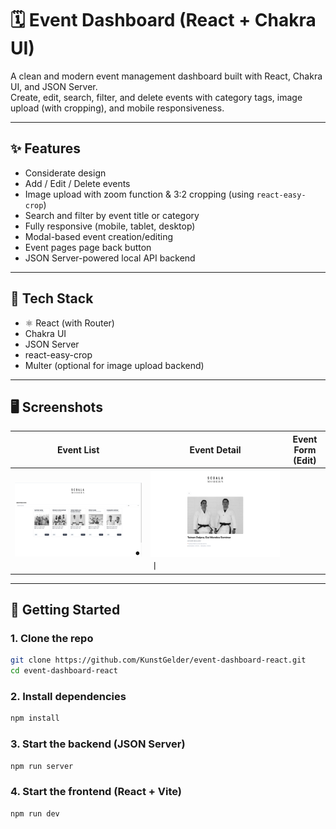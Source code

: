 # 🗓️ Event Dashboard (React + Chakra UI)

A clean and modern event management dashboard built with React, Chakra UI, and JSON Server.  
Create, edit, search, filter, and delete events with category tags, image upload (with cropping), and mobile responsiveness.

---

## ✨ Features

-  Considerate design
-  Add / Edit / Delete events
-  Image upload with zoom function & 3:2 cropping (using `react-easy-crop`)
-  Search and filter by event title or category
-  Fully responsive (mobile, tablet, desktop)
-  Modal-based event creation/editing
-  Event pages page back button 
-  JSON Server-powered local API backend

---

## 🚀 Tech Stack

- ⚛ React (with Router)
-  Chakra UI
-  JSON Server
-  react-easy-crop
-  Multer (optional for image upload backend)

---

## 🖥️ Screenshots

| Event List | Event Detail | Event Form (Edit) |
|------------|--------------|-------------------|
| ![Overview 1](./overview0.png) | ![Overview 2](./overview2.png) ㅣ

---

## 🔧 Getting Started


### 1. Clone the repo

```bash
git clone https://github.com/KunstGelder/event-dashboard-react.git
cd event-dashboard-react
```
### 2. Install dependencies

```bash
npm install
```
### 3. Start the backend (JSON Server)

```bash
npm run server
```
### 4. Start the frontend (React + Vite)

```bash
npm run dev
```
